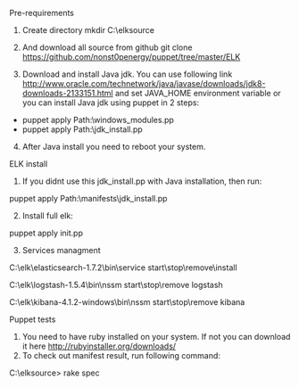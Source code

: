 Pre-requirements

1. Create directory
  mkdir C:\elksource

2. And download all source from
  github git clone https://github.com/nonst0penergy/puppet/tree/master/ELK

3. Download and install Java jdk. You can use following link http://www.oracle.com/technetwork/java/javase/downloads/jdk8-downloads-2133151.html and
set JAVA_HOME environment variable
or you can install Java jdk using puppet in 2 steps:

- puppet apply Path:\windows_modules.pp
- puppet apply Path:\jdk_install.pp

4. After Java install you need to reboot your system.

ELK install

1. If you didnt use this jdk_install.pp with Java installation, then run:

  puppet apply Path:\manifests\jdk_install.pp

2. Install full elk:

  puppet apply init.pp

3. Services managment

C:\elk\elasticsearch-1.7.2\bin\service start\stop\remove\install

C:\elk\logstash-1.5.4\bin\nssm start\stop\remove logstash

C:\elk\kibana-4.1.2-windows\bin\nssm start\stop\remove kibana

Puppet tests

1. You need to have ruby installed on your system. If not you can download it here http://rubyinstaller.org/downloads/
2. To check out manifest result, run following command:

C:\elksource> rake spec
